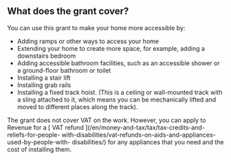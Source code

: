 ##  What does the grant cover?

You can use this grant to make your home more accessible by:

  * Adding ramps or other ways to access your home 
  * Extending your home to create more space, for example, adding a downstairs bedroom 
  * Adding accessible bathroom facilities, such as an accessible shower or a ground-floor bathroom or toilet 
  * Installing a stair lift 
  * Installing grab rails 
  * Installing a fixed track hoist. (This is a ceiling or wall-mounted track with a sling attached to it, which means you can be mechanically lifted and moved to different places along the track). 

The grant does not cover VAT on the work. However, you can apply to Revenue
for a [ VAT refund ](/en/money-and-tax/tax/tax-credits-and-reliefs-for-people-
with-disabilities/vat-refunds-on-aids-and-appliances-used-by-people-with-
disabilities/) for any appliances that you need and the cost of installing
them.
